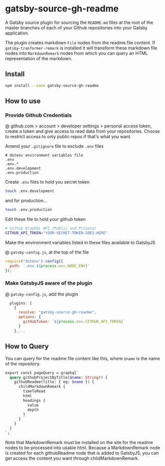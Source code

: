 # gatsby-source-gh-readme

A Gatsby source plugin for sourcing the `README.md` files at the root of the master branches of  each of your Github repositories into your Gatsby application.

The plugin creates markdown `File` nodes from the readme file content. If `gatsby-tranformer-remark` is installed it will transform these markdown file nodes into `MarkdownRemark` nodes from which you can query an HTML representation of the markdown.



## Install

```bash
npm install --save gatsby-source-gh-readme
```



## How to use



### Provide Github Credentials

@ github.com > account > developer settings > personal access token, create a token and give access to read data from your repositories.  Choose to restrict access to only public repos if that's what you want.

Amend your `.gitignore` file to exclude `.env` files

```text
# dotenv environment variables file
.env
.env.*
.env.development
.env.production
```

Create `.env` files to hold you secret token

```bash
touch .env.development
```

and for production...

```bash
touch .env.production
```

Edit these file to hold your github token

```bash
# Github GraphQL API (Public and Private)
GITHUB_API_TOKEN="YOUR-SECRET-TOKEN-GOES-HERE"
```

Make the environment variables listed in these files available to GatsbyJS

@ `gatsby-config.js`, at the top of the file

```javascript
require("dotenv").config({
  path: `.env.${process.env.NODE_ENV}`
});
```



### Make GatsbyJS aware of the plugin

@ `gatsby-config.js`, add the plugin

```javascript
  plugins: [
    {
      resolve: "gatsby-source-gh-readme",
      options: {
        gitHubToken: `${process.env.GITHUB_API_TOKEN}`
      }
    },...
```



## How to Query

You can query for the readme file content like this, where `$name` is the name of the repository.  

```graphql
export const pageQuery = graphql`
  query githubProjectByTitle($name: String!) {
    githubReadme(title: { eq: $name }) {
      childMarkdownRemark {
        timeToRead
        html
        headings {
          value
          depth
        }
      }
    }
  }
`;
```

Note that MarkdownRemark must be installed on the site for the readme nodes to be processed into usable html.  Because a MarkdownRemark node is created for each githubReadme node that is added to GatsbyJS, you can get access the content you want through childMarkdownRemark.



